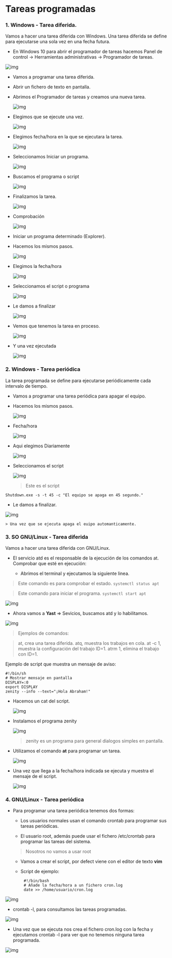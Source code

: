 # Tareas programadas

### 1. Windows - Tarea diferida.

Vamos a hacer una tarea diferida con Windows. Una tarea diferida se define para ejecutarse una sola vez en una fecha futura.

*  En Windows 10 para abrir el programador de tareas hacemos Panel de control -> Herramientas administrativas -> Programador de tareas.

  ![img](img/img1.png)

*  Vamos a programar una tarea diferida.

  *  Abrir un fichero de texto en pantalla.

  * Abrimos el Programador de tareas y creamos una nueva tarea.

    ![img](img/img2.png)

  * Elegimos que se ejecute una vez.

    ![img](img/img3.png)

  * Elegimos fecha/hora en la que se ejecutara la tarea.

    ![img](img/img4.png)

  * Seleccionamos Iniciar un programa.

    ![img](img/img5.png)

  * Buscamos el programa o script

    ![img](img/img6.png)

  * Finalizamos la tarea.

    ![img](img/img7.png)

  * Comprobación

    ![img](img/img9.png)

*  Iniciar un programa determinado (Explorer).

  * Hacemos los mismos pasos.

    ![img](img/img10.png)

  * Elegimos la fecha/hora

    ![img](img/img11.png)

  * Seleccionamos el script o programa

    ![img](img/img12.png)

  * Le damos a finalizar

    ![img](img/img13.png)

  * Vemos que tenemos la tarea en proceso.

    ![img](img/img14.png)

  * Y una vez ejecutada

    ![img](img/img15.png)

### 2. Windows - Tarea periódica

La tarea programada se define para ejecutarse periódicamente cada intervalo de tiempo.

  *  Vamos a programar una tarea periódica para apagar el equipo.

  * Hacemos los mismos pasos.

    ![img](img/img16.png)

  * Fecha/hora

    ![img](img/img17.png)

  * Aqui elegimos Diariamente

    ![img](img/img18.png)

  * Seleccionamos el script

    ![img](img/img19.png)

    > Este es el script


``Shutdown.exe -s -t 45 -c "El equipo se apaga en 45 segundo."``


  * Le damos a finalizar.

  ![img](img/img20.png)

    > Una vez que se ejecuta apaga el euipo automanticamente.

### 3. SO GNU/Linux - Tarea diferida

Vamos a hacer una tarea diferida con GNU/Linux.

* El servicio atd es el responsable de la ejecución de los comandos at. Comprobar que esté en ejecución:

  * Abrimos el terminal y ejecutamos la siguiente linea.

> Este comando es para comprobar el estado.
  `systemctl status apt`

> Este comando para iniciar el programa.
  `systemctl start apt`

  ![img](img/img22.png)


  * Ahora vamos a **Yast** => Sevicios, buscamos atd y lo habilitamos.

  ![img](img/img23.png)

  >  Ejemplos de comandos:

  >  at, crea una tarea diferida.
  >  atq, muestra los trabajos en cola.
  >  at -c 1, muestra la configuración del trabajo ID=1.
  > atrm 1, elimina el trabajo con ID=1.

Ejemplo de script que muestra un mensaje de aviso:

````
#!/bin/sh
# Mostrar mensaje en pantalla
DISPLAY=:0
export DISPLAY
zenity --info --text="¡Hola Abraham!"
````

* Hacemos un cat del script.  

  ![img](img/img24.png)

* Instalamos el programa zenity

  ![img](img/img25.png)

  > zenity es un programa para general dialogos simples en pantalla.

* Utilizamos el comando **at** para programar un tarea.

  ![img](img/img27.png)

* Una vez que llega a la fecha/hora indicada se ejecuta y muestra el mensaje de el script.

  ![img](img/img26.png)


### 4. GNU/Linux - Tarea periódica

  *  Para programar una tarea periódica tenemos dos formas:

      *  Los usuarios normales usan el comando crontab para programar sus tareas periódicas.

      *  El usuario root, además puede usar el fichero /etc/crontab para programar las tareas del sistema.

      > Nosotros no vamos a usar root

      * Vamos a crear el script, por defect viene con el editor de texto **vim**

      * Script de ejemplo:

  ```
          #!/bin/bash
          # Añade la fecha/hora a un fichero cron.log
          date >> /home/usuario/cron.log
  ```

  ![img](img/img28.png)

  *  crontab -l, para consultamos las tareas programadas.

  ![img](img/img29.png)

  * Una vez que se ejecuta nos crea el fichero cron.log con la fecha y ejecutamos crontab -l para ver que no tenemos ninguna tarea programada.

  ![img](img/img30.png)
